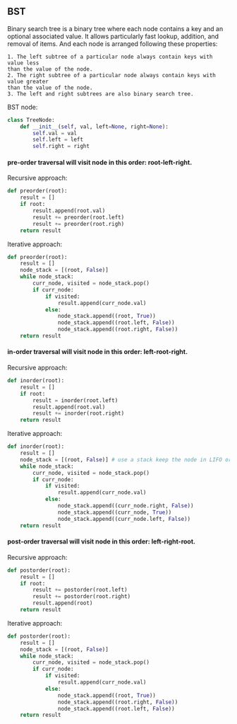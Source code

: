 ## BST 

Binary search tree is a binary tree where each node contains a key and an optional associated value.
It allows particularly fast lookup, addition, and removal of items. And each node is arranged
following these properties:

    1. The left subtree of a particular node always contain keys with value less
    than the value of the node.
    2. The right subtree of a particular node always contain keys with value greater
    than the value of the node. 
    3. The left and right subtrees are also binary search tree. 
    
BST node:
```python
class TreeNode:
    def __init__(self, val, left=None, right=None):
        self.val = val
        self.left = left
        self.right = right
```

#### pre-order traversal will visit node in this order: **root-left-right**.

Recursive approach:
```python
def preorder(root):
    result = []
    if root:
        result.append(root.val)
        result += preorder(root.left)
        result += preorder(root.righ)
    return result
```

Iterative approach:
```python
def preorder(root):
    result = []
    node_stack = [(root, False)]
    while node_stack:
        curr_node, visited = node_stack.pop()
        if curr_node:
            if visited:
                result.append(curr_node.val)
            else:
                node_stack.append((root, True))
                node_stack.append((root.left, False))
                node_stack.append((root.right, False))
    return result 
```

#### in-order traversal will visit node in this order: **left-root-right**.

Recursive approach:
```python
def inorder(root):
    result = []
    if root:
        result = inorder(root.left)
        result.append(root.val)
        result += inorder(root.right)
    return result 
```
Iterative approach:
```python
def inorder(root):
    result = []
    node_stack = [(root, False)] # use a stack keep the node in LIFO order. 
    while node_stack:
        curr_node, visited = node_stack.pop()
        if curr_node:
            if visited:
                result.append(curr_node.val)
            else:
                node_stack.append((curr_node.right, False))
                node_stack.append((curr_node, True))
                node_stack.append((curr_node.left, False))
    return result
```

#### post-order traversal will visit node in this order: **left-right-root**.

Recursive approach:
```python
def postorder(root):
    result = []
    if root:
        result += postorder(root.left)
        result += postorder(root.right)
        result.append(root)
    return result 
```

Iterative approach:
```python
def postorder(root):
    result = []
    node_stack = [(root, False)]
    while node_stack:
        curr_node, visited = node_stack.pop()
        if curr_node:
            if visited:
                result.append(curr_node.val)
            else:
                node_stack.append((root, True))
                node_stack.append((root.right, False))
                node_stack.append((root.left, False))
    return result
```